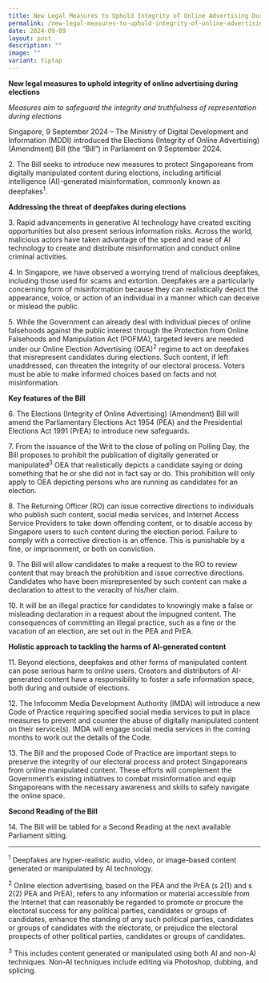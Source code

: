 ```yaml
---
title: New Legal Measures to Uphold Integrity of Online Advertising During Elections
permalink: /new-legal-measures-to-uphold-integrity-of-online-advertising-during-elections/
date: 2024-09-09
layout: post
description: ""
image: ""
variant: tiptap
---
```

<p><strong>New legal measures&nbsp;to&nbsp;uphold integrity of online advertising during elections</strong>
</p>
<p><em>Measures aim to safeguard the integrity and truthfulness of representation during elections</em>
</p>
<p>Singapore, 9 September 2024 – The Ministry of Digital Development and
Information (MDDI) introduced the Elections (Integrity of Online Advertising)
(Amendment) Bill (the “Bill”) in Parliament on 9 September 2024.</p>
<p>2. The Bill seeks to introduce new measures to protect Singaporeans from
digitally manipulated content during elections, including artificial intelligence
(AI)-generated misinformation, commonly known as deepfakes<sup>1</sup>.</p>
<p><strong>Addressing the threat of deepfakes during elections</strong>
</p>
<p>3. Rapid advancements in generative AI technology have created exciting
opportunities but also present serious information risks. Across the world,
malicious actors have taken advantage of the speed and ease of AI technology
to create and distribute misinformation and conduct online criminal activities.</p>
<p>4. In Singapore, we have observed a worrying trend of malicious deepfakes,
including those used for scams and extortion. Deepfakes are a particularly
concerning form of misinformation because they can realistically depict
the appearance, voice, or action of an individual in a manner which can
deceive or mislead the public.</p>
<p>5. While the Government can already deal with individual pieces of online
falsehoods against the public interest through the Protection from Online
Falsehoods and Manipulation Act (POFMA), targeted levers are needed under
our Online Election Advertising (OEA)<sup>2</sup> regime to act on deepfakes
that misrepresent candidates during elections. Such content, if left unaddressed,
can threaten the integrity of our electoral process. Voters must be able
to make informed choices based on facts and not misinformation.</p>
<p><strong>Key features of the Bill</strong>
</p>
<p>6. The Elections (Integrity of Online Advertising) (Amendment) Bill will
amend the Parliamentary Elections Act 1954 (PEA) and the Presidential Elections
Act 1991 (PrEA) to introduce new safeguards.</p>
<p>7. From the issuance of the Writ to the close of polling on Polling Day,
the Bill proposes to prohibit the publication of digitally generated or
manipulated<sup>3</sup> OEA that realistically depicts a candidate saying
or doing something that he or she did not in fact say or do. This prohibition
will only apply to OEA depicting persons who are running as candidates
for an election.</p>
<p>8. The Returning Officer (RO) can issue corrective directions to individuals
who publish such content, social media services, and Internet Access Service
Providers to take down offending content, or to disable access by Singapore
users to such content during the election period. Failure to comply with
a corrective direction is an offence. This is punishable by a fine, or
imprisonment, or both on conviction.</p>
<p>9. The Bill will allow candidates to make a request to the RO to review
content that may breach the prohibition and issue corrective directions.
Candidates who have been misrepresented by such content can make a declaration
to attest to the veracity of his/her claim.</p>
<p>10. It will be an illegal practice for candidates to knowingly make a
false or misleading declaration in a request about the impugned content.
The consequences of committing an illegal practice, such as a fine or the
vacation of an election, are set out in the PEA and PrEA.</p>
<p><strong>Holistic approach to tackling the harms of AI-generated content</strong>
</p>
<p>11. Beyond elections, deepfakes and other forms of manipulated content
can pose serious harm to online users. Creators and distributors of AI-generated
content have a responsibility to foster a safe information space, both
during and outside of elections.</p>
<p>12. The Infocomm Media Development Authority (IMDA) will introduce a new
Code of Practice requiring specified social media services to put in place
measures to prevent and counter the abuse of digitally manipulated content
on their service(s). IMDA will engage social media services in the coming
months to work out the details of the Code.</p>
<p>13. The Bill and the proposed Code of Practice are important steps to
preserve the integrity of our electoral process and protect Singaporeans
from online manipulated content. These efforts will complement the Government’s
existing initiatives to combat misinformation and equip Singaporeans with
the necessary awareness and skills to safely navigate the online space.</p>
<p><strong>Second Reading of the Bill</strong>
</p>
<p>14. The Bill will be tabled for a Second Reading at the next available
Parliament sitting.</p>
<hr>
<p><sup>1</sup> Deepfakes are hyper-realistic audio, video, or image-based
content generated or manipulated by AI technology.</p>
<p><sup>2</sup> Online election advertising, based on the PEA and the PrEA
(s 2(1) and s 2(2) PEA and PrEA), refers to any information or material
accessible from the Internet that can reasonably be regarded to promote
or procure the electoral success for any political parties, candidates
or groups of candidates, enhance the standing of any such political parties,
candidates or groups of candidates with the electorate, or prejudice the
electoral prospects of other political parties, candidates or groups of
candidates.</p>
<p><sup>3</sup> This includes content generated or manipulated using both
AI and non-AI techniques. Non-AI techniques include editing via Photoshop,
dubbing, and splicing.</p>